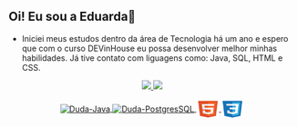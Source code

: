 ## Oi! Eu sou a Eduarda👋

- <p> Iniciei meus estudos dentro da área de Tecnologia há um ano e espero que com o curso DEVinHouse eu possa desenvolver melhor minhas habilidades. Já tive contato com liguagens como: Java, SQL, HTML e CSS.</p>

<div style="display: inline_block" align="center">
  <a href="https://github.com/DudaFranderlinde">
  <img height="180em" src="https://github-readme-stats.vercel.app/api?username=dudafranderlinde&show_icons=true&theme=material-palenight&include_all_commits=true&count_private=true"/>
  <img height="180em" src="https://github-readme-stats.vercel.app/api/top-langs/?username=dudafranderlinde&layout=compact&langs_count=7&theme=material-palenight"/>
</div>

  
<div style="display: inline_block" align="center"><br>
  <img align="center" alt="Duda-Java" height="30" width="40" src="https://cdn.jsdelivr.net/gh/devicons/devicon/icons/java/java-original.svg">
  <img align="center" alt="Duda-PostgresSQL" height="30" width="40" src="https://cdn.jsdelivr.net/gh/devicons/devicon/icons/postgresql/postgresql-original.svg">
  <img align="center" alt="Duda-HTML" height="30" width="40" src="https://raw.githubusercontent.com/devicons/devicon/master/icons/html5/html5-original.svg">
  <img align="center" alt="Duda-CSS" height="30" width="40" src="https://raw.githubusercontent.com/devicons/devicon/master/icons/css3/css3-original.svg">
</div>
  
<!--

-->
